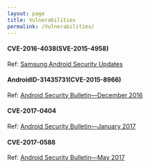 ```yaml
---
layout: page
title: Vulnerabilities
permalink: /Vulnerabilities/
---
```


#### CVE-2016-4038(SVE-2015-4958)
Ref: [Samsung Android Security Updates](http://security.samsungmobile.com/smrupdate.html)
#### AndroidID-31435731(CVE-2015-8966) 
Ref: [Android Security Bulletin—December 2016](https://source.android.com/security/bulletin/2016-12-01.html)
#### CVE-2017-0404
Ref: [Android Security Bulletin—January 2017](https://source.android.com/security/bulletin/2017-01-01.html)
#### CVE-2017-0588
Ref: [Android Security Bulletin—May 2017](https://source.android.com/security/bulletin/2017-05-01.html)
